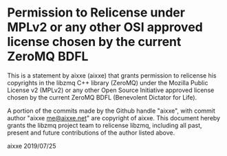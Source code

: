 # Permission to Relicense under MPLv2 or any other OSI approved license chosen by the current ZeroMQ BDFL

This is a statement by aixxe (aixxe)
that grants permission to relicense his copyrights in the libzmq C++
library (ZeroMQ) under the Mozilla Public License v2 (MPLv2) or any other
Open Source Initiative approved license chosen by the current ZeroMQ
BDFL (Benevolent Dictator for Life).

A portion of the commits made by the Github handle "aixxe", with commit author
"aixxe <me@aixxe.net>" are copyright of aixxe.
This document hereby grants the libzmq project team to relicense libzmq,
including all past, present and future contributions of the author listed above.

aixxe
2019/07/25